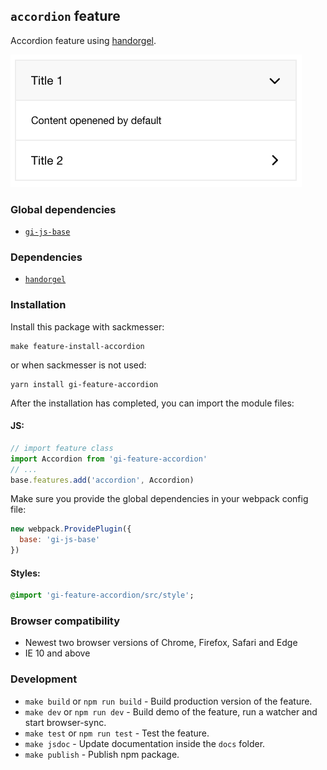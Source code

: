 ## `accordion` feature

Accordion feature using [handorgel](https://github.com/oncode/handorgel).

![example](docs/example.png)

### Global dependencies

* [`gi-js-base`](https://github.com/Goldinteractive/js-base)

### Dependencies

* [`handorgel`](https://github.com/oncode/handorgel)

### Installation

Install this package with sackmesser:

    make feature-install-accordion

or when sackmesser is not used:

    yarn install gi-feature-accordion

After the installation has completed, you can import the module files:

#### JS:

```javascript
// import feature class
import Accordion from 'gi-feature-accordion'
// ...
base.features.add('accordion', Accordion)
```

Make sure you provide the global dependencies in your webpack config file:

```javascript
new webpack.ProvidePlugin({
  base: 'gi-js-base'
})
```

#### Styles:

```sass
@import 'gi-feature-accordion/src/style';
```

### Browser compatibility

* Newest two browser versions of Chrome, Firefox, Safari and Edge
* IE 10 and above

### Development

* `make build` or `npm run build` - Build production version of the feature.
* `make dev` or `npm run dev` - Build demo of the feature, run a watcher and start browser-sync.
* `make test` or `npm run test` - Test the feature.
* `make jsdoc` - Update documentation inside the `docs` folder.
* `make publish` - Publish npm package.
